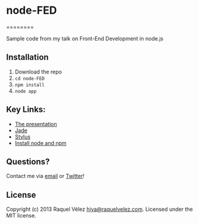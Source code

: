 # node-FED
========

Sample code from my talk on Front-End Development in node.js

## Installation

1. Download the repo
2. `cd node-FED`
3. `npm install`
4. `node app`
 
## Key Links:

* [The presentation](https://speakerdeck.com/rockbot/front-end-development-in-node-dot-js)
* [Jade](http://jade-lang.com)
* [Stylus](http://learnboost.github.com/stylus/)
* [Install node and npm](https://github.com/joyent/node/wiki/Installation)

## Questions? 

Contact me via [email](mailto:hiya@raquelvelez.com) or [Twitter](http://twitter.com/rockbot)!

## License

Copyright (c) 2013 Raquel Vélez hiya@raquelvelez.com. Licensed under the MIT license.
